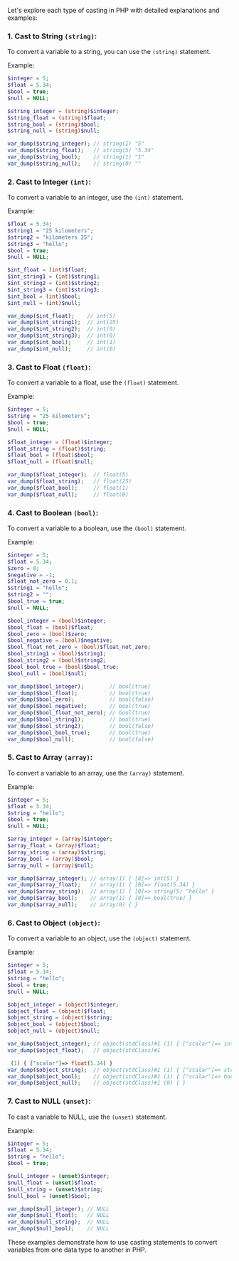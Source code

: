 Let's explore each type of casting in PHP with detailed explanations and examples:

### 1. Cast to String `(string)`:
To convert a variable to a string, you can use the `(string)` statement.

Example:
```php
$integer = 5;
$float = 5.34;
$bool = true;
$null = NULL;

$string_integer = (string)$integer;
$string_float = (string)$float;
$string_bool = (string)$bool;
$string_null = (string)$null;

var_dump($string_integer); // string(1) "5"
var_dump($string_float);   // string(5) "5.34"
var_dump($string_bool);    // string(1) "1"
var_dump($string_null);    // string(0) ""
```

### 2. Cast to Integer `(int)`:
To convert a variable to an integer, use the `(int)` statement.

Example:
```php
$float = 5.34;
$string1 = "25 kilometers";
$string2 = "kilometers 25";
$string3 = "hello";
$bool = true;
$null = NULL;

$int_float = (int)$float;
$int_string1 = (int)$string1;
$int_string2 = (int)$string2;
$int_string3 = (int)$string3;
$int_bool = (int)$bool;
$int_null = (int)$null;

var_dump($int_float);    // int(5)
var_dump($int_string1);  // int(25)
var_dump($int_string2);  // int(0)
var_dump($int_string3);  // int(0)
var_dump($int_bool);     // int(1)
var_dump($int_null);     // int(0)
```

### 3. Cast to Float `(float)`:
To convert a variable to a float, use the `(float)` statement.

Example:
```php
$integer = 5;
$string = "25 kilometers";
$bool = true;
$null = NULL;

$float_integer = (float)$integer;
$float_string = (float)$string;
$float_bool = (float)$bool;
$float_null = (float)$null;

var_dump($float_integer);  // float(5)
var_dump($float_string);   // float(25)
var_dump($float_bool);     // float(1)
var_dump($float_null);     // float(0)
```

### 4. Cast to Boolean `(bool)`:
To convert a variable to a boolean, use the `(bool)` statement.

Example:
```php
$integer = 5;
$float = 5.34;
$zero = 0;
$negative = -1;
$float_not_zero = 0.1;
$string1 = "hello";
$string2 = "";
$bool_true = true;
$null = NULL;

$bool_integer = (bool)$integer;
$bool_float = (bool)$float;
$bool_zero = (bool)$zero;
$bool_negative = (bool)$negative;
$bool_float_not_zero = (bool)$float_not_zero;
$bool_string1 = (bool)$string1;
$bool_string2 = (bool)$string2;
$bool_bool_true = (bool)$bool_true;
$bool_null = (bool)$null;

var_dump($bool_integer);        // bool(true)
var_dump($bool_float);          // bool(true)
var_dump($bool_zero);           // bool(false)
var_dump($bool_negative);       // bool(true)
var_dump($bool_float_not_zero); // bool(true)
var_dump($bool_string1);        // bool(true)
var_dump($bool_string2);        // bool(false)
var_dump($bool_bool_true);      // bool(true)
var_dump($bool_null);           // bool(false)
```

### 5. Cast to Array `(array)`:
To convert a variable to an array, use the `(array)` statement.

Example:
```php
$integer = 5;
$float = 5.34;
$string = "hello";
$bool = true;
$null = NULL;

$array_integer = (array)$integer;
$array_float = (array)$float;
$array_string = (array)$string;
$array_bool = (array)$bool;
$array_null = (array)$null;

var_dump($array_integer); // array(1) { [0]=> int(5) }
var_dump($array_float);   // array(1) { [0]=> float(5.34) }
var_dump($array_string);  // array(1) { [0]=> string(5) "hello" }
var_dump($array_bool);    // array(1) { [0]=> bool(true) }
var_dump($array_null);    // array(0) { }
```

### 6. Cast to Object `(object)`:
To convert a variable to an object, use the `(object)` statement.

Example:
```php
$integer = 5;
$float = 5.34;
$string = "hello";
$bool = true;
$null = NULL;

$object_integer = (object)$integer;
$object_float = (object)$float;
$object_string = (object)$string;
$object_bool = (object)$bool;
$object_null = (object)$null;

var_dump($object_integer); // object(stdClass)#1 (1) { ["scalar"]=> int(5) }
var_dump($object_float);   // object(stdClass)#1

 (1) { ["scalar"]=> float(5.34) }
var_dump($object_string);  // object(stdClass)#1 (1) { ["scalar"]=> string(5) "hello" }
var_dump($object_bool);    // object(stdClass)#1 (1) { ["scalar"]=> bool(true) }
var_dump($object_null);    // object(stdClass)#1 (0) { }
```

### 7. Cast to NULL `(unset)`:
To cast a variable to NULL, use the `(unset)` statement.

Example:
```php
$integer = 5;
$float = 5.34;
$string = "hello";
$bool = true;

$null_integer = (unset)$integer;
$null_float = (unset)$float;
$null_string = (unset)$string;
$null_bool = (unset)$bool;

var_dump($null_integer); // NULL
var_dump($null_float);   // NULL
var_dump($null_string);  // NULL
var_dump($null_bool);    // NULL
```

These examples demonstrate how to use casting statements to convert variables from one data type to another in PHP.